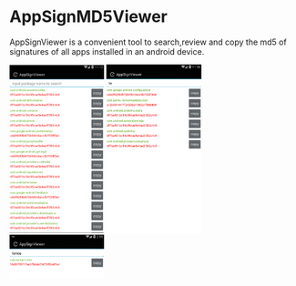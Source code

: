 # AppSignMD5Viewer
AppSignViewer is a convenient tool to search,review and copy the md5 of signatures of all apps installed in an android device.
<br/>
<div>
<img src="https://github.com/Kerence/AppSignMD5Viewer/blob/master/img0.png" style="display:inline;width:33%" />
<img src="https://github.com/Kerence/AppSignMD5Viewer/blob/master/img1.png"  style="display:inline;width:33%"/>
<img src="https://github.com/Kerence/AppSignMD5Viewer/blob/master/img2.png"  style="display:inline;width:33%"/>
</div>
